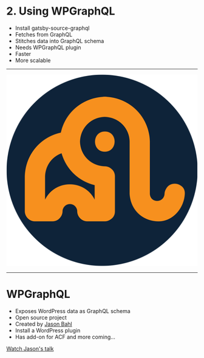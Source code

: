 # 2. Using WPGraphQL

- Install gatsby-source-graphql
- Fetches from GraphQL
- Stitches data into GraphQL schema
- Needs WPGraphQL plugin
- Faster
- More scalable

---

![WPGraphQL Logo](./a.png#logo)

---

# WPGraphQL

- Exposes WordPress data as GraphQL schema
- Open source project
- Created by [Jason Bahl](https://twitter.com/jasonbahl/)
- Install a WordPress plugin
- Has add-on for ACF and more coming...

[Watch Jason's talk](https://wordpress.tv/2019/03/08/jason-bahl-building-static-sites-with-wordpress-gatsby-and-wpgraphql/)